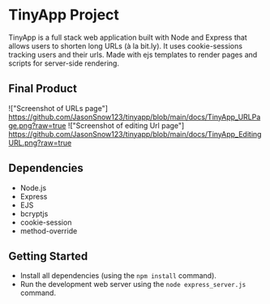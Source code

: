 # TinyApp Project

TinyApp is a full stack web application built with Node and Express that allows users to shorten long URLs (à la bit.ly). It uses cookie-sessions 
tracking users and their urls. Made with ejs templates to render pages and scripts for server-side rendering.


## Final Product

!["Screenshot of URLs page"]
https://github.com/JasonSnow123/tinyapp/blob/main/docs/TinyApp_URLPage.png?raw=true
!["Screenshot of editing Url page"]
https://github.com/JasonSnow123/tinyapp/blob/main/docs/TinyApp_EditingURL.png?raw=true

## Dependencies

- Node.js
- Express
- EJS
- bcryptjs
- cookie-session
- method-override

## Getting Started

- Install all dependencies (using the `npm install` command).
- Run the development web server using the `node express_server.js` command.